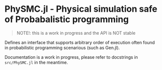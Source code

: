 # PhySMC.jl - Physical simulation safe of Probabalistic programming

> NOTE!: this is a work in progress and the API is NOT stable

Defines an interface that supports arbitrary order of execution often found in probabilistic programming scenarious (such as Gen.jl). 

Documentation is a work in progress, please refer to docstrings in `src/PhySMC.jl` in the meantime. 
